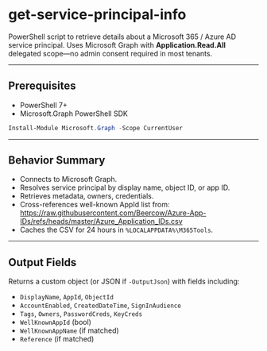# get-service-principal-info

PowerShell script to retrieve details about a Microsoft 365 / Azure AD service principal. Uses Microsoft Graph with **Application.Read.All** delegated scope—no admin consent required in most tenants.

---

## Prerequisites

- PowerShell 7+
- Microsoft.Graph PowerShell SDK

```powershell
Install-Module Microsoft.Graph -Scope CurrentUser
```

---

## Behavior Summary

- Connects to Microsoft Graph.
- Resolves service principal by display name, object ID, or app ID.
- Retrieves metadata, owners, credentials.
- Cross-references well-known AppId list from:
  https://raw.githubusercontent.com/Beercow/Azure-App-IDs/refs/heads/master/Azure_Application_IDs.csv
- Caches the CSV for 24 hours in `%LOCALAPPDATA%\M365Tools`.

---

## Output Fields

Returns a custom object (or JSON if `-OutputJson`) with fields including:

- `DisplayName`, `AppId`, `ObjectId`
- `AccountEnabled`, `CreatedDateTime`, `SignInAudience`
- `Tags`, `Owners`, `PasswordCreds`, `KeyCreds`
- `WellKnownAppId` (bool)
- `WellKnownAppName` (if matched)
- `Reference` (if matched)
